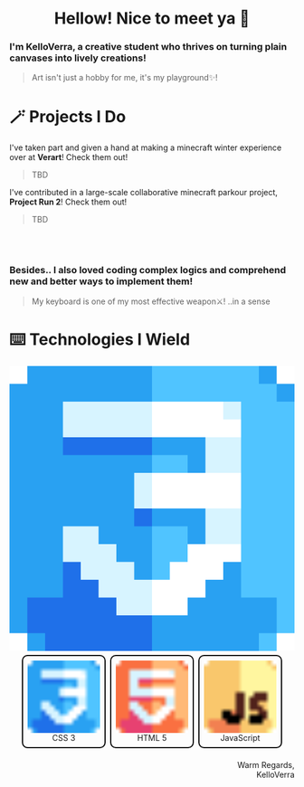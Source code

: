 <div align="center">
<h1> Hellow! Nice to meet ya 👋 </h1>
</div>


### I'm KelloVerra, a creative student who thrives on turning plain canvases into lively creations!
> Art isn't just a hobby for me, it's my playground✨!




# 🪄 Projects I Do

I've taken part and given a hand at making a minecraft winter experience over at **Verart**! Check them out!

> TBD

I've contributed in a large-scale collaborative minecraft parkour project, **Project Run 2**! Check them out!

> TBD

<br/>
<br/>

### Besides.. I also loved coding complex logics and comprehend new and better ways to implement them!
> My keyboard is one of my most effective weapon⚔️! ..in a sense





# ⌨️ Technologies I Wield

<img src="./assets/m.svg">

<div style="display:flex; flex-flow:row wrap; justify-self:center;">
    <div style="display:flex; flex-flow:column nowrap; border: 2px solid black; border-radius: 10px; padding: 0.5rem; margin:0.25rem;">
        <img src="https://raw.githubusercontent.com/KelloVerra/KelloVerra/refs/heads/main/assets/icon0.png" alt="html" width="128" height="128" style="image-rendering: crisp-edges;" />
        <p style="margin:0px auto 0px auto;">CSS 3</p>
    </div>
    <div style="display:flex; flex-flow:column nowrap; border: 2px solid black; border-radius: 10px; padding: 0.5rem; margin:0.25rem;">
        <img src="https://raw.githubusercontent.com/KelloVerra/KelloVerra/refs/heads/main/assets/icon1.png" alt="html" width="128" height="128" style="image-rendering: crisp-edges;" />
        <p style="margin:0px auto 0px auto;">HTML 5</p>
    </div>
    <div style="display:flex; flex-flow:column nowrap; border: 2px solid black; border-radius: 10px; padding: 0.5rem; margin:0.25rem;">
        <img src="https://raw.githubusercontent.com/KelloVerra/KelloVerra/refs/heads/main/assets/icon2.png" alt="html" width="128" height="128" style="image-rendering: crisp-edges;" />
        <p style="margin:0px auto 0px auto;">JavaScript</p>
    </div>
</div>


<br />
<div align="right">
Warm Regards,
<br />
KelloVerra
</div>
